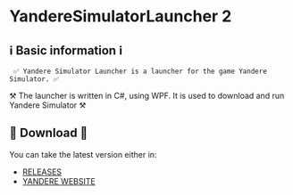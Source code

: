# YandereSimulatorLauncher 2

## ℹ️ Basic information ℹ️

     ✅ Yandere Simulator Launcher is a launcher for the game Yandere Simulator. ✅


⚒️ The launcher is written in C#, using WPF. It is used to download and run Yandere Simulator ⚒️

## 🏫 Download 🏫
You can take the latest version either in:
- [RELEASES](https://github.com/ScottMichaud/YandereSimulatorLauncher2/tags)
- [YANDERE WEBSITE](https://yanderesimulator.com/)
